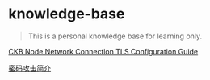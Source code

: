 # knowledge-base
> This is a personal knowledge base for learning only.

[CKB Node Network Connection TLS Configuration Guide](ckb-p2p-tls-guide.md)

[密码攻击简介](密码攻击.md)
